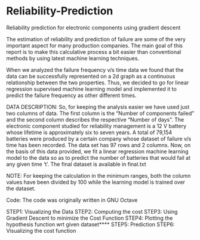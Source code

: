# Reliability-Prediction
Reliability prediction for electronic components using gradient descent

The estimation of reliability and prediction of failure are some of the very important aspect for many production companies. The main goal of this report is to make this calculative process a bit easier than conventional methods by using latest machine learning techniques.

When we analyzed the failure frequency v/s time data we found that the data can be successfully represented on a 2d graph as a continuous relationship between the two properties. Thus, we decided to go for linear regression supervised machine learning model and implemented it to predict the failure frequency as other different times.

DATA DESCRIPTION:
So, for keeping the analysis easier we have used just two columns of data. The first column is the “Number of components failed” and the second column describes the respective “Number of days”. The electronic component studied for reliability management is a 12 V battery whose lifetime is approximately six to seven years. A total of 79,154 batteries were produced by a certain company whose dataset of failure v/s time has been recorded. The data set has 97 rows and 2 columns. Now, on the basis of this data provided, we fit a linear regression machine learning model to the data so as to predict the number of batteries that would fail at any given time ‘t’. 
The final dataset is available in final.txt

NOTE: For keeping the calculation in the minimum ranges, both the column values have been divided by 100 while the learning model is trained over the dataset.

Code: The code was originally written in GNU Octave

STEP1: Visualizing the Data
STEP2: Computing the cost
STEP3: Using Gradient Descent to minimize the Cost Function
STEP4: Plotting the hypothesis function wrt given dataset****
STEP5: Prediction
STEP6: Visualizing the cost function
